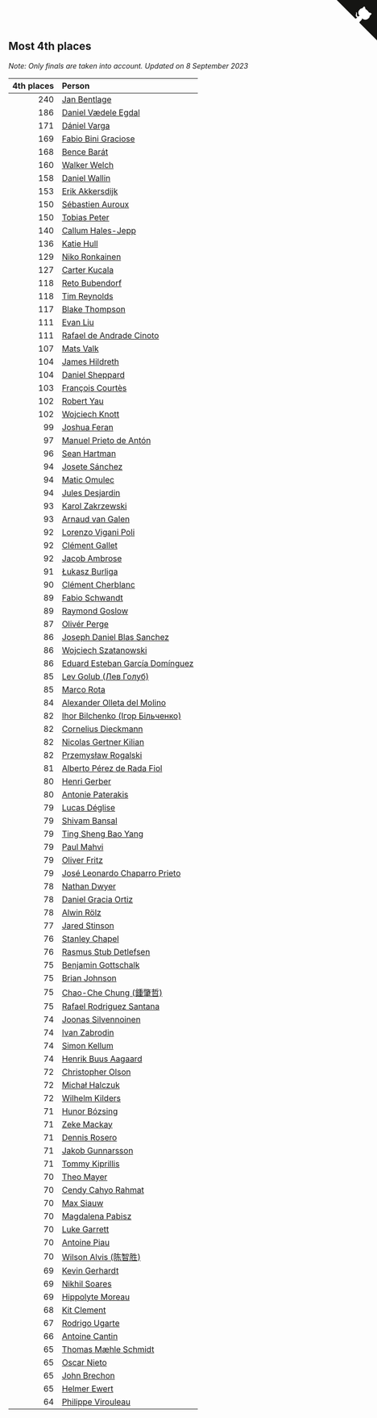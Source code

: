 ## Most 4th places

*Note: Only finals are taken into account.*
*Updated on  8 September 2023*

| 4th places | Person |
| ---: | :--- |
| 240 | [Jan Bentlage](https://www.worldcubeassociation.org/persons/2010BENT01) |
| 186 | [Daniel Vædele Egdal](https://www.worldcubeassociation.org/persons/2013EGDA01) |
| 171 | [Dániel Varga](https://www.worldcubeassociation.org/persons/2008VARG01) |
| 169 | [Fabio Bini Graciose](https://www.worldcubeassociation.org/persons/2010GRAC02) |
| 168 | [Bence Barát](https://www.worldcubeassociation.org/persons/2008BARA01) |
| 160 | [Walker Welch](https://www.worldcubeassociation.org/persons/2011WELC01) |
| 158 | [Daniel Wallin](https://www.worldcubeassociation.org/persons/2013WALL03) |
| 153 | [Erik Akkersdijk](https://www.worldcubeassociation.org/persons/2005AKKE01) |
| 150 | [Sébastien Auroux](https://www.worldcubeassociation.org/persons/2008AURO01) |
| 150 | [Tobias Peter](https://www.worldcubeassociation.org/persons/2014PETE03) |
| 140 | [Callum Hales-Jepp](https://www.worldcubeassociation.org/persons/2012HALE01) |
| 136 | [Katie Hull](https://www.worldcubeassociation.org/persons/2010HULL01) |
| 129 | [Niko Ronkainen](https://www.worldcubeassociation.org/persons/2010RONK01) |
| 127 | [Carter Kucala](https://www.worldcubeassociation.org/persons/2015KUCA01) |
| 118 | [Reto Bubendorf](https://www.worldcubeassociation.org/persons/2012BUBE01) |
| 118 | [Tim Reynolds](https://www.worldcubeassociation.org/persons/2005REYN01) |
| 117 | [Blake Thompson](https://www.worldcubeassociation.org/persons/2010THOM03) |
| 111 | [Evan Liu](https://www.worldcubeassociation.org/persons/2009LIUE01) |
| 111 | [Rafael de Andrade Cinoto](https://www.worldcubeassociation.org/persons/2007CINO01) |
| 107 | [Mats Valk](https://www.worldcubeassociation.org/persons/2007VALK01) |
| 104 | [James Hildreth](https://www.worldcubeassociation.org/persons/2009HILD01) |
| 104 | [Daniel Sheppard](https://www.worldcubeassociation.org/persons/2009SHEP01) |
| 103 | [François Courtès](https://www.worldcubeassociation.org/persons/2008COUR01) |
| 102 | [Robert Yau](https://www.worldcubeassociation.org/persons/2009YAUR01) |
| 102 | [Wojciech Knott](https://www.worldcubeassociation.org/persons/2011KNOT01) |
| 99 | [Joshua Feran](https://www.worldcubeassociation.org/persons/2011FERA01) |
| 97 | [Manuel Prieto de Antón](https://www.worldcubeassociation.org/persons/2015ANTO04) |
| 96 | [Sean Hartman](https://www.worldcubeassociation.org/persons/2016HART02) |
| 94 | [Josete Sánchez](https://www.worldcubeassociation.org/persons/2015SANC18) |
| 94 | [Matic Omulec](https://www.worldcubeassociation.org/persons/2010OMUL02) |
| 94 | [Jules Desjardin](https://www.worldcubeassociation.org/persons/2010DESJ01) |
| 93 | [Karol Zakrzewski](https://www.worldcubeassociation.org/persons/2014ZAKR01) |
| 93 | [Arnaud van Galen](https://www.worldcubeassociation.org/persons/2006GALE01) |
| 92 | [Lorenzo Vigani Poli](https://www.worldcubeassociation.org/persons/2007POLI01) |
| 92 | [Clément Gallet](https://www.worldcubeassociation.org/persons/2004GALL02) |
| 92 | [Jacob Ambrose](https://www.worldcubeassociation.org/persons/2010AMBR01) |
| 91 | [Łukasz Burliga](https://www.worldcubeassociation.org/persons/2013BURL01) |
| 90 | [Clément Cherblanc](https://www.worldcubeassociation.org/persons/2014CHER05) |
| 89 | [Fabio Schwandt](https://www.worldcubeassociation.org/persons/2014SCHW02) |
| 89 | [Raymond Goslow](https://www.worldcubeassociation.org/persons/2014GOSL01) |
| 87 | [Olivér Perge](https://www.worldcubeassociation.org/persons/2007PERG01) |
| 86 | [Joseph Daniel Blas Sanchez](https://www.worldcubeassociation.org/persons/2016SANC08) |
| 86 | [Wojciech Szatanowski](https://www.worldcubeassociation.org/persons/2011SZAT01) |
| 86 | [Eduard Esteban García Domínguez](https://www.worldcubeassociation.org/persons/2011EDUA01) |
| 85 | [Lev Golub (Лев Голуб)](https://www.worldcubeassociation.org/persons/2014HOLU01) |
| 85 | [Marco Rota](https://www.worldcubeassociation.org/persons/2009ROTA01) |
| 84 | [Alexander Olleta del Molino](https://www.worldcubeassociation.org/persons/2008OLLE01) |
| 82 | [Ihor Bilchenko (Ігор Більченко)](https://www.worldcubeassociation.org/persons/2011BILC01) |
| 82 | [Cornelius Dieckmann](https://www.worldcubeassociation.org/persons/2009DIEC01) |
| 82 | [Nicolas Gertner Kilian](https://www.worldcubeassociation.org/persons/2013GERT01) |
| 82 | [Przemysław Rogalski](https://www.worldcubeassociation.org/persons/2013ROGA02) |
| 81 | [Alberto Pérez de Rada Fiol](https://www.worldcubeassociation.org/persons/2011FIOL01) |
| 80 | [Henri Gerber](https://www.worldcubeassociation.org/persons/2014GERB01) |
| 80 | [Antonie Paterakis](https://www.worldcubeassociation.org/persons/2012PATE01) |
| 79 | [Lucas Déglise](https://www.worldcubeassociation.org/persons/2015DEGL01) |
| 79 | [Shivam Bansal](https://www.worldcubeassociation.org/persons/2011BANS02) |
| 79 | [Ting Sheng Bao Yang](https://www.worldcubeassociation.org/persons/2008BAOY01) |
| 79 | [Paul Mahvi](https://www.worldcubeassociation.org/persons/2012MAHV01) |
| 79 | [Oliver Fritz](https://www.worldcubeassociation.org/persons/2014FRIT02) |
| 79 | [José Leonardo Chaparro Prieto](https://www.worldcubeassociation.org/persons/2011CHAP01) |
| 78 | [Nathan Dwyer](https://www.worldcubeassociation.org/persons/2011DWYE02) |
| 78 | [Daniel Gracia Ortiz](https://www.worldcubeassociation.org/persons/2009ORTI01) |
| 78 | [Alwin Rölz](https://www.worldcubeassociation.org/persons/2016ROLZ01) |
| 77 | [Jared Stinson](https://www.worldcubeassociation.org/persons/2014STIN01) |
| 76 | [Stanley Chapel](https://www.worldcubeassociation.org/persons/2016CHAP04) |
| 76 | [Rasmus Stub Detlefsen](https://www.worldcubeassociation.org/persons/2014DETL01) |
| 75 | [Benjamin Gottschalk](https://www.worldcubeassociation.org/persons/2016GOTT01) |
| 75 | [Brian Johnson](https://www.worldcubeassociation.org/persons/2013JOHN10) |
| 75 | [Chao-Che Chung (鍾肇哲)](https://www.worldcubeassociation.org/persons/2012CHON03) |
| 75 | [Rafael Rodriguez Santana](https://www.worldcubeassociation.org/persons/2012SANT12) |
| 74 | [Joonas Silvennoinen](https://www.worldcubeassociation.org/persons/2016SILV07) |
| 74 | [Ivan Zabrodin](https://www.worldcubeassociation.org/persons/2012ZABR01) |
| 74 | [Simon Kellum](https://www.worldcubeassociation.org/persons/2016KELL12) |
| 74 | [Henrik Buus Aagaard](https://www.worldcubeassociation.org/persons/2006BUUS01) |
| 72 | [Christopher Olson](https://www.worldcubeassociation.org/persons/2009OLSO01) |
| 72 | [Michał Halczuk](https://www.worldcubeassociation.org/persons/2006HALC01) |
| 72 | [Wilhelm Kilders](https://www.worldcubeassociation.org/persons/2010KILD02) |
| 71 | [Hunor Bózsing](https://www.worldcubeassociation.org/persons/2009BOZS01) |
| 71 | [Zeke Mackay](https://www.worldcubeassociation.org/persons/2015MACK06) |
| 71 | [Dennis Rosero](https://www.worldcubeassociation.org/persons/2010ROSE03) |
| 71 | [Jakob Gunnarsson](https://www.worldcubeassociation.org/persons/2015GUNN01) |
| 71 | [Tommy Kiprillis](https://www.worldcubeassociation.org/persons/2014KIPR01) |
| 70 | [Theo Mayer](https://www.worldcubeassociation.org/persons/2012MAYE01) |
| 70 | [Cendy Cahyo Rahmat](https://www.worldcubeassociation.org/persons/2010RAHM02) |
| 70 | [Max Siauw](https://www.worldcubeassociation.org/persons/2017SIAU02) |
| 70 | [Magdalena Pabisz](https://www.worldcubeassociation.org/persons/2017PABI01) |
| 70 | [Luke Garrett](https://www.worldcubeassociation.org/persons/2017GARR05) |
| 70 | [Antoine Piau](https://www.worldcubeassociation.org/persons/2008PIAU01) |
| 70 | [Wilson Alvis (陈智胜)](https://www.worldcubeassociation.org/persons/2011ALVI01) |
| 69 | [Kevin Gerhardt](https://www.worldcubeassociation.org/persons/2013GERH01) |
| 69 | [Nikhil Soares](https://www.worldcubeassociation.org/persons/2015SOAR01) |
| 69 | [Hippolyte Moreau](https://www.worldcubeassociation.org/persons/2008MORE02) |
| 68 | [Kit Clement](https://www.worldcubeassociation.org/persons/2008CLEM01) |
| 67 | [Rodrigo Ugarte](https://www.worldcubeassociation.org/persons/2015UGAR01) |
| 66 | [Antoine Cantin](https://www.worldcubeassociation.org/persons/2010CANT02) |
| 65 | [Thomas Mæhle Schmidt](https://www.worldcubeassociation.org/persons/2013SCHM02) |
| 65 | [Oscar Nieto](https://www.worldcubeassociation.org/persons/2014NIET03) |
| 65 | [John Brechon](https://www.worldcubeassociation.org/persons/2010BREC01) |
| 65 | [Helmer Ewert](https://www.worldcubeassociation.org/persons/2015EWER01) |
| 64 | [Philippe Virouleau](https://www.worldcubeassociation.org/persons/2008VIRO01) |


<a href="https://github.com/jonatanklosko/wca_statistics" class="github-corner" aria-label="View source on Github"><svg width="80" height="80" viewBox="0 0 250 250" style="fill:#151513; color:#fff; position: absolute; top: 0; border: 0; right: 0;" aria-hidden="true"><path d="M0,0 L115,115 L130,115 L142,142 L250,250 L250,0 Z"></path><path d="M128.3,109.0 C113.8,99.7 119.0,89.6 119.0,89.6 C122.0,82.7 120.5,78.6 120.5,78.6 C119.2,72.0 123.4,76.3 123.4,76.3 C127.3,80.9 125.5,87.3 125.5,87.3 C122.9,97.6 130.6,101.9 134.4,103.2" fill="currentColor" style="transform-origin: 130px 106px;" class="octo-arm"></path><path d="M115.0,115.0 C114.9,115.1 118.7,116.5 119.8,115.4 L133.7,101.6 C136.9,99.2 139.9,98.4 142.2,98.6 C133.8,88.0 127.5,74.4 143.8,58.0 C148.5,53.4 154.0,51.2 159.7,51.0 C160.3,49.4 163.2,43.6 171.4,40.1 C171.4,40.1 176.1,42.5 178.8,56.2 C183.1,58.6 187.2,61.8 190.9,65.4 C194.5,69.0 197.7,73.2 200.1,77.6 C213.8,80.2 216.3,84.9 216.3,84.9 C212.7,93.1 206.9,96.0 205.4,96.6 C205.1,102.4 203.0,107.8 198.3,112.5 C181.9,128.9 168.3,122.5 157.7,114.1 C157.9,116.9 156.7,120.9 152.7,124.9 L141.0,136.5 C139.8,137.7 141.6,141.9 141.8,141.8 Z" fill="currentColor" class="octo-body"></path></svg></a><style>.github-corner:hover .octo-arm{animation:octocat-wave 560ms ease-in-out}@keyframes octocat-wave{0%,100%{transform:rotate(0)}20%,60%{transform:rotate(-25deg)}40%,80%{transform:rotate(10deg)}}@media (max-width:500px){.github-corner:hover .octo-arm{animation:none}.github-corner .octo-arm{animation:octocat-wave 560ms ease-in-out}}</style>
